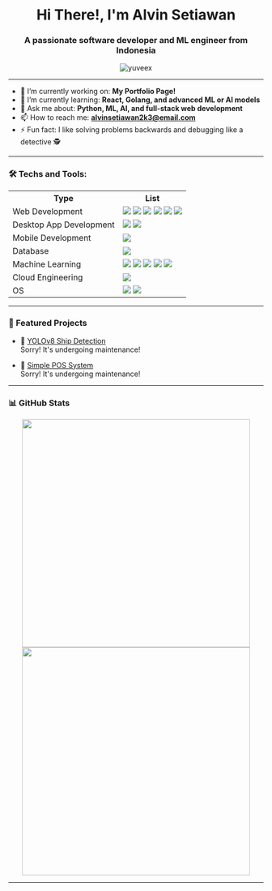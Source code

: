 <h1 align="center">Hi There!, I'm Alvin Setiawan</h1>
<h3 align="center">A passionate software developer and ML engineer from Indonesia</h3>

<p align="center">
  <img src="https://komarev.com/ghpvc/?username=yuveex&label=Profile%20views&color=0e75b6&style=flat" alt="yuveex" />
</p>

---

- 🔭 I’m currently working on: **My Portfolio Page!**
- 🌱 I’m currently learning: **React, Golang, and advanced ML or AI models**
- 💬 Ask me about: **Python, ML, AI, and full-stack web development**
- 📫 How to reach me: **alvinsetiawan2k3@email.com**
- ⚡ Fun fact: I like solving problems backwards and debugging like a detective 🕵️

---

### 🛠️ Techs and Tools:
<table>
    <tr>
        <th>Type</th>
        <th>List</th>
    </tr>
    <tr>
        <td>Web Development</td>
        <td>
            <img src="https://img.shields.io/badge/PHP-777BB4?logo=php&logoColor=white&style=for-the-badge"/>
            <img src="https://img.shields.io/badge/Javascript-black?logo=javascript&style=for-the-badge"/>
            <img src="https://img.shields.io/badge/Laravel-white?logo=laravel&style=for-the-badge"/>
            <img src="https://img.shields.io/badge/Bootstrap-7952B3?logo=bootstrap&logoColor=white&style=for-the-badge"/>
            <img src="https://img.shields.io/badge/Flask-3BABC3?logo=flask&logoColor=white&style=for-the-badge"/>
            <img src="https://img.shields.io/badge/CSS-663399?logo=css&logoColor=white&style=for-the-badge"/>
        </td>
    </tr>
    <tr>
        <td>Desktop App Development</td>
        <td>
            <img src="https://img.shields.io/badge/C%23-9179E4?style=for-the-badge"/>
            <img src="https://img.shields.io/badge/.NET-512BD4?logo=dotnet&logoColor=white&style=for-the-badge"/>
        </td>
    </tr>
    <tr>
        <td>Mobile Development</td>
        <td>
            <img src="https://img.shields.io/badge/Kotlin-7F52FF?logo=kotlin&logoColor=white&style=for-the-badge"/>
        </td>
    </tr>
    <tr>
        <td>Database</td>
        <td>
            <img src="https://img.shields.io/badge/mysql-4479A1?logo=mysql&logoColor=white&style=for-the-badge"/>
        </td>
    </tr>
    <tr>
        <td>Machine Learning</td>
        <td>
            <img src="https://img.shields.io/badge/Python-yellow?logo=python&style=for-the-badge"/>
            <img src="https://img.shields.io/badge/R-276DC3?logo=r&style=for-the-badge"/>
            <img src="https://img.shields.io/badge/Tensorflow-white?logo=tensorflow&style=for-the-badge"/>
            <img src="https://img.shields.io/badge/Scikitlearn-29ABE2?logo=scikitlearn&style=for-the-badge"/>
            <img src="https://img.shields.io/badge/Pytorch-black?logo=pytorch&style=for-the-badge"/>
        </td>
    </tr>
        <tr>
        <td>Cloud Engineering</td>
        <td>
            <img src="https://img.shields.io/badge/Google%20Cloud-4285F4?logo=googlecloud&logoColor=white&style=for-the-badge"/>
        </td>
    </tr>
        <tr>
        <td>OS</td>
        <td>
            <img src="https://img.shields.io/badge/Windows-white?style=for-the-badge"/>
            <img src="https://img.shields.io/badge/Ubuntu-E95420?logo=ubuntu&logoColor=white&style=for-the-badge"/>
        </td>
    </tr>
    <tr>
    </tr>
</table>

---

### 📌 Featured Projects

- 🚢 [YOLOv8 Ship Detection](https://github.com/yuveex/yolov8-ship-detection)  
  Sorry! It's undergoing maintenance!

- 🧠 [Simple POS System](https://github.com/yuveex/pos-system)  
  Sorry! It's undergoing maintenance!

---

### 📊 GitHub Stats

<p align="center">
  <img src="https://github-readme-stats.vercel.app/api?username=yuveex&show_icons=true&theme=github_dark" width="450" />
  <img src="https://github-readme-streak-stats.herokuapp.com/?user=yuveex&theme=github-dark-blue" width="450" />
</p>

---

<!-- ### 🌐 Connect with me -->

<!-- [![LinkedIn](https://img.shields.io/badge/LinkedIn-blue?logo=linkedin&style=for-the-badge)](https://www.linkedin.com/in/alvin-setiawan-a5bb73333/) -->
<!-- [![GitHub](https://img.shields.io/badge/GitHub-black?logo=github&style=for-the-badge)](https://github.com/yuveex) -->
